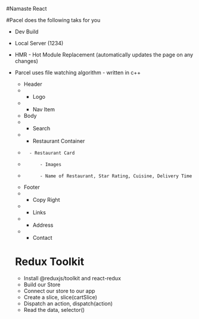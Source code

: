 #Namaste React

#Pacel does the following taks for you

- Dev Build
- Local Server (1234)
- HMR - Hot Module Replacement (automatically updates the page on any changes)
- Parcel uses file watching algorithm - written in c++

  * Header
  *   - Logo
  *   - Nav Item
  * Body
  *   - Search
  *   - Restaurant Container
  *       - Restaurant Card
  *           - Images
  *           - Name of Restaurant, Star Rating, Cuisine, Delivery Time
  * Footer
  *   - Copy Right
  *   - Links
  *   - Address
  *   - Contact

  # Redux Toolkit
    - Install @reduxjs/toolkit and react-redux
    - Build our Store
    - Connect our store to our app
    - Create a slice, slice(cartSlice)
    - Dispatch an action, dispatch(action)
    - Read the data, selector()
